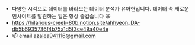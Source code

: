 -  다양한 시각으로 데이터를 바라보는 데이터 분석가 유아현입니다. 데이터 속 새로운 인사이트를 발견하는 일은 항상 즐겁습니다 😆 
- https://hilarious-creek-80b.notion.site/ahhyeon_DA-db5b6935736f4b75a1d5f3ce49a40e4e
- 📫 email azalea941116@gmail.com

<!---
ahhyeonYU/ahhyeonYU is a ✨ special ✨ repository because its `README.md` (this file) appears on your GitHub profile.
You can click the Preview link to take a look at your changes.
--->

